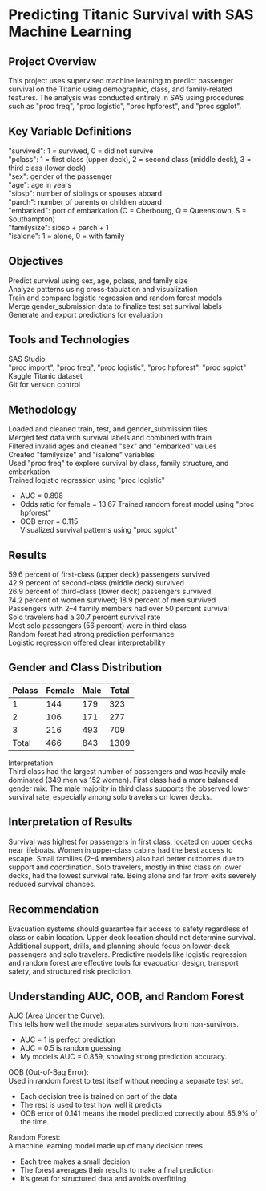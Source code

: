 # Predicting Titanic Survival with SAS Machine Learning

## Project Overview
This project uses supervised machine learning to predict passenger survival on the Titanic using demographic, class, and family-related features. The analysis was conducted entirely in SAS using procedures such as "proc freq", "proc logistic", "proc hpforest", and "proc sgplot".

## Key Variable Definitions
"survived": 1 = survived, 0 = did not survive  
"pclass": 1 = first class (upper deck), 2 = second class (middle deck), 3 = third class (lower deck)  
"sex": gender of the passenger  
"age": age in years  
"sibsp": number of siblings or spouses aboard  
"parch": number of parents or children aboard  
"embarked": port of embarkation (C = Cherbourg, Q = Queenstown, S = Southampton)  
"familysize": sibsp + parch + 1  
"isalone": 1 = alone, 0 = with family  

## Objectives
Predict survival using sex, age, pclass, and family size  
Analyze patterns using cross-tabulation and visualization  
Train and compare logistic regression and random forest models  
Merge gender_submission data to finalize test set survival labels  
Generate and export predictions for evaluation  

## Tools and Technologies
SAS Studio  
"proc import", "proc freq", "proc logistic", "proc hpforest", "proc sgplot"  
Kaggle Titanic dataset  
Git for version control  

## Methodology
Loaded and cleaned train, test, and gender_submission files  
Merged test data with survival labels and combined with train  
Filtered invalid ages and cleaned "sex" and "embarked" values  
Created "familysize" and "isalone" variables  
Used "proc freq" to explore survival by class, family structure, and embarkation  
Trained logistic regression using "proc logistic"  
- AUC = 0.898  
- Odds ratio for female = 13.67 
Trained random forest model using "proc hpforest"  
- OOB error = 0.115  
Visualized survival patterns using "proc sgplot"

## Results
59.6 percent of first-class (upper deck) passengers survived  
42.9 percent of second-class (middle deck) survived  
26.9 percent of third-class (lower deck) passengers survived  
74.2 percent of women survived; 18.9 percent of men survived  
Passengers with 2–4 family members had over 50 percent survival  
Solo travelers had a 30.7 percent survival rate  
Most solo passengers (56 percent) were in third class  
Random forest had strong prediction performance  
Logistic regression offered clear interpretability

## Gender and Class Distribution

| Pclass | Female | Male | Total |
|--------|--------|------|-------|
| 1      | 144    | 179  | 323   |
| 2      | 106    | 171  | 277   |
| 3      | 216    | 493  | 709   |
| Total  | 466    | 843  | 1309  |

Interpretation:  
Third class had the largest number of passengers and was heavily male-dominated (349 men vs 152 women). First class had a more balanced gender mix. The male majority in third class supports the observed lower survival rate, especially among solo travelers on lower decks.

## Interpretation of Results
Survival was highest for passengers in first class, located on upper decks near lifeboats. Women in upper-class cabins had the best access to escape. Small families (2–4 members) also had better outcomes due to support and coordination. Solo travelers, mostly in third class on lower decks, had the lowest survival rate. Being alone and far from exits severely reduced survival chances.

## Recommendation
Evacuation systems should guarantee fair access to safety regardless of class or cabin location. Upper deck location should not determine survival. Additional support, drills, and planning should focus on lower-deck passengers and solo travelers. Predictive models like logistic regression and random forest are effective tools for evacuation design, transport safety, and structured risk prediction.

## Understanding AUC, OOB, and Random Forest

AUC (Area Under the Curve):  
This tells how well the model separates survivors from non-survivors.  
- AUC = 1 is perfect prediction  
- AUC = 0.5 is random guessing  
- My model’s AUC = 0.859, showing strong prediction accuracy.

OOB (Out-of-Bag Error):  
Used in random forest to test itself without needing a separate test set.  
- Each decision tree is trained on part of the data  
- The rest is used to test how well it predicts  
- OOB error of 0.141 means the model predicted correctly about 85.9% of the time.

Random Forest:  
A machine learning model made up of many decision trees.  
- Each tree makes a small decision  
- The forest averages their results to make a final prediction  
- It’s great for structured data and avoids overfitting
